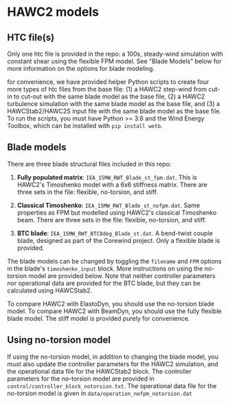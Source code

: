 # HAWC2 models

## HTC file(s)

Only one htc file is provided in the repo: a 100s, steady-wind
simulation with constant shear using the flexible FPM model.
See "Blade Models" below for more information on the options
for blade modeling.

for convenience, we have provided helper Python scripts to create four
more types of htc files from the base file: (1) a HAWC2 step-wind
from cut-in to cut-out with the same blade model as the base file,
(2) a HAWC2 turbulence simulation with the same blade model as the
base file, and (3) a HAWCStab2/HAWC2S input file with the same blade
model as the base file. To run the scripts, you must have Python >= 3.6
and the Wind Energy Toolbox, which can be installed with `pip install wetb`.


## Blade models

There are three blade structural files included in this repo:  
 1. **Fully populated matrix**: `IEA_15MW_RWT_Blade_st_fpm.dat`.
    This is HAWC2's Timoshenko model with a 6x6 stiffness matrix. 
    There are three sets in the file: flexible, no-torsion, and stiff.

 2. **Classical Timoshenko**: `IEA_15MW_RWT_Blade_st_nofpm.dat`.
    Same properties as FPM but modelled using HAWC2's classical Timoshenko beam.
    There are three sets in the file: flexible, no-torsion, and stiff.

 3. **BTC blade**: `IEA_15MW_RWT_BTC8deg_Blade_st.dat`.
    A bend-twist couple blade, designed as part of the Corewind project.
    Only a flexible blade is provided.


The blade models can be changed by toggling the `filename` and `FPM`
options in the blade's `timoshenko_input` block. More instructions
on using the no-torsion model are provided below. Note that neither
controller parameters nor operational data are provided for the BTC
blade, but they can be calculated using HAWCStab2.

To compare HAWC2 with ElastoDyn, you should use the no-torsion
blade model. To compare HAWC2 with BeamDyn, you should use the fully
flexible blade model. The stiff model is provided purely for convenience.

## Using no-torsion model

If using the no-torsion model, in addition to changing the blade
model, you must also update the controller parameters for the HAWC2
simulation, and the operational data file for the HAWCStab2 block.
The controller parameters for the no-torsion model are provided in
`control/controller_block_notorsion.txt`. The operational data file
for the no-torsion model is given in `data/operation_nofpm_notorsion.dat`
